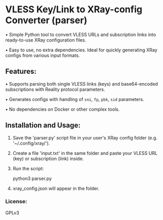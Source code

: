 # VLESS Key/Link to XRay-config Converter (parser)

• Simple Python tool to convert VLESS URLs and subscription links into ready-to-use XRay configuration files. 

• Easy to use, no extra dependencies. Ideal for quickly generating XRay configs from various input formats.

## Features:

• Supports parsing both single VLESS links (keys) and base64-encoded subscriptions with Reality protocol parameters. 

• Generates configs with handling of `sni`, `fp`, `pbk`, `sid` parameters.

• No dependencies on Docker or other complex tools.

## Installation and Usage:

1. Save the 'parser.py' script file in your user's XRay config folder (e.g. '~/.config/xray/').
2. Create a file 'input.txt' in the same folder and paste your VLESS URL (key) or subscription (link) inside.
3. Run the script:

   python3 parser.py
   
5. xray_config.json will appear in the folder.

### License:
GPLv3

